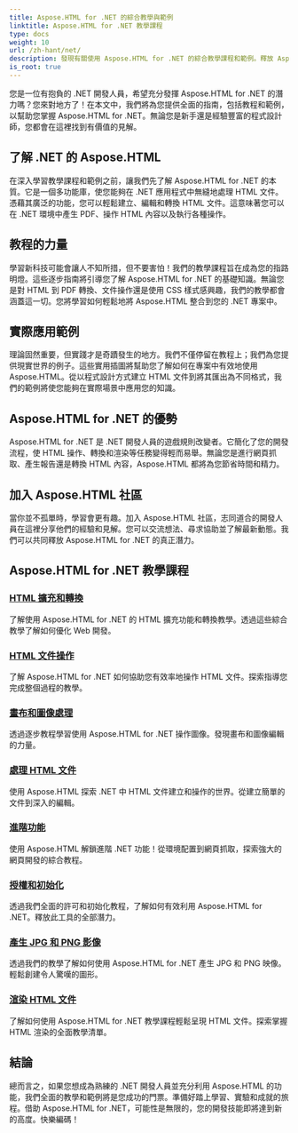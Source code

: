 ```yaml
---
title: Aspose.HTML for .NET 的綜合教學與範例
linktitle: Aspose.HTML for .NET 教學課程
type: docs
weight: 10
url: /zh-hant/net/
description: 發現有關使用 Aspose.HTML for .NET 的綜合教學課程和範例。釋放 Aspose.HTML 的強大功能來增強您的 .NET 開發技能。
is_root: true
---
```


您是一位有抱負的 .NET 開發人員，希望充分發揮 Aspose.HTML for .NET 的潛力嗎？您來對地方了！在本文中，我們將為您提供全面的指南，包括教程和範例，以幫助您掌握 Aspose.HTML for .NET。無論您是新手還是經驗豐富的程式設計師，您都會在這裡找到有價值的見解。

## 了解 .NET 的 Aspose.HTML

在深入學習教學課程和範例之前，讓我們先了解 Aspose.HTML for .NET 的本質。它是一個多功能庫，使您能夠在 .NET 應用程式中無縫地處理 HTML 文件。憑藉其廣泛的功能，您可以輕鬆建立、編輯和轉換 HTML 文件。這意味著您可以在 .NET 環境中產生 PDF、操作 HTML 內容以及執行各種操作。

## 教程的力量

學習新科技可能會讓人不知所措，但不要害怕！我們的教學課程旨在成為您的指路明燈。這些逐步指南將引導您了解 Aspose.HTML for .NET 的基礎知識。無論您是對 HTML 到 PDF 轉換、文件操作還是使用 CSS 樣式感興趣，我們的教學都會涵蓋這一切。您將學習如何輕鬆地將 Aspose.HTML 整合到您的 .NET 專案中。

## 實際應用範例

理論固然重要，但實踐才是奇蹟發生的地方。我們不僅停留在教程上；我們為您提供現實世界的例子。這些實用插圖將幫助您了解如何在專案中有效地使用 Aspose.HTML。從以程式設計方式建立 HTML 文件到將其匯出為不同格式，我們的範例將使您能夠在實際場景中應用您的知識。

## Aspose.HTML for .NET 的優勢

Aspose.HTML for .NET 是 .NET 開發人員的遊戲規則改變者。它簡化了您的開發流程，使 HTML 操作、轉換和渲染等任務變得輕而易舉。無論您是進行網頁抓取、產生報告還是轉換 HTML 內容，Aspose.HTML 都將為您節省時間和精力。

## 加入 Aspose.HTML 社區

當你並不孤單時，學習會更有趣。加入 Aspose.HTML 社區，志同道合的開發人員在這裡分享他們的經驗和見解。您可以交流想法、尋求協助並了解最新動態。我們可以共同釋放 Aspose.HTML for .NET 的真正潛力。

## Aspose.HTML for .NET 教學課程

### [HTML 擴充和轉換](./html-extensions-and-conversions/)
了解使用 Aspose.HTML for .NET 的 HTML 擴充功能和轉換教學。透過這些綜合教學了解如何優化 Web 開發。
### [HTML 文件操作](./html-document-manipulation/)
了解 Aspose.HTML for .NET 如何協助您有效率地操作 HTML 文件。探索指導您完成整個過程的教學。
### [畫布和圖像處理](./canvas-and-image-manipulation/)
透過逐步教程學習使用 Aspose.HTML for .NET 操作圖像。發現畫布和圖像編輯的力量。
### [處理 HTML 文件](./working-with-html-documents/)
使用 Aspose.HTML 探索 .NET 中 HTML 文件建立和操作的世界。從建立簡單的文件到深入的編輯。
### [進階功能](./advanced-features/)
使用 Aspose.HTML 解鎖進階 .NET 功能！從環境配置到網頁抓取，探索強大的網頁開發的綜合教程。
### [授權和初始化](./licensing-and-initialization/)
透過我們全面的許可和初始化教程，了解如何有效利用 Aspose.HTML for .NET。釋放此工具的全部潛力。
### [產生 JPG 和 PNG 影像](./generate-jpg-and-png-images/)
透過我們的教學了解如何使用 Aspose.HTML for .NET 產生 JPG 和 PNG 映像。輕鬆創建令人驚嘆的圖形。
### [渲染 HTML 文件](./rendering-html-documents/)
了解如何使用 Aspose.HTML for .NET 教學課程輕鬆呈現 HTML 文件。探索掌握 HTML 渲染的全面教學清單。

## 結論
總而言之，如果您想成為熟練的 .NET 開發人員並充分利用 Aspose.HTML 的功能，我們全面的教學和範例將是您成功的門票。準備好踏上學習、實驗和成就的旅程。借助 Aspose.HTML for .NET，可能性是無限的，您的開發技能即將達到新的高度。快樂編碼！